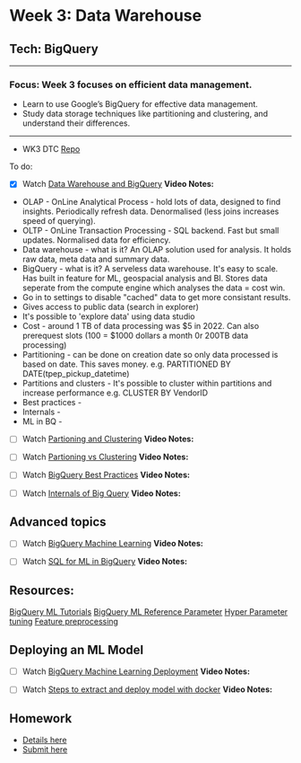 # Week 3: Data Warehouse

## Tech: BigQuery

---

### Focus: Week 3 focuses on efficient data management.

- Learn to use Google’s BigQuery for effective data management.
- Study data storage techniques like partitioning and clustering, and understand their differences.

---

- WK3 DTC [Repo](https://github.com/DataTalksClub/data-engineering-zoomcamp/tree/main/03-data-warehouse)

To do:
 
- [x] Watch [Data Warehouse and BigQuery](https://www.youtube.com/watch?v=jrHljAoD6nM&list=PL3MmuxUbc_hJed7dXYoJw8DoCuVHhGEQb)
**Video Notes:**
- OLAP - OnLine Analytical Process - hold lots of data, designed to find insights. Periodically refresh data. Denormalised (less joins increases speed of querying). 
- OLTP - OnLine Transaction Processing - SQL backend. Fast but small updates. Normalised data for efficiency. 
- Data warehouse - what is it? An OLAP solution used for analysis. It holds raw data, meta data and summary data.
- BigQuery - what is it? A serveless data warehouse. It's easy to scale. Has built in feature for ML, geospacial analysis and BI. Stores data seperate from the compute engine which analyses the data = cost win.
- Go in to settings to disable "cached" data to get more consistant results.
- Gives access to public data (search in explorer)
- It's possible to 'explore data' using data studio
- Cost - around 1 TB of data processing was $5 in 2022. Can also prerequest slots (100 = $1000 dollars a month 0r 200TB data processing)
- Partitioning - can be done on creation date so only data processed is based on date. This saves money. e.g. PARTITIONED BY DATE(tpep_pickup_datetime)
- Partitions and clusters - It's possible to cluster within partitions and increase performance e.g. CLUSTER BY VendorID
- Best practices - 
- Internals - 
- ML in BQ -

- [ ] Watch [Partioning and Clustering](https://www.youtube.com/watch?v=jrHljAoD6nM&list=PL3MmuxUbc_hJed7dXYoJw8DoCuVHhGEQb)
**Video Notes:**

- [ ] Watch [Partioning vs Clustering](https://www.youtube.com/watch?v=-CqXf7vhhDs&list=PL3MmuxUbc_hJed7dXYoJw8DoCuVHhGEQb)
**Video Notes:**

- [ ] Watch [BigQuery Best Practices](https://www.youtube.com/watch?v=k81mLJVX08w&list=PL3MmuxUbc_hJed7dXYoJw8DoCuVHhGEQb)
**Video Notes:**

- [ ] Watch [Internals of Big Query](https://www.youtube.com/watch?v=eduHi1inM4s&list=PL3MmuxUbc_hJed7dXYoJw8DoCuVHhGEQb)
**Video Notes:**

## Advanced topics
- [ ] Watch [BigQuery Machine Learning](https://www.youtube.com/watch?v=B-WtpB0PuG4&list=PL3MmuxUbc_hJed7dXYoJw8DoCuVHhGEQb)
**Video Notes:**

- [ ] Watch [SQL for ML in BigQuery](https://github.com/DataTalksClub/data-engineering-zoomcamp/blob/main/03-data-warehouse/big_query_ml.sql)
**Video Notes:**

## Resources:
[BigQuery ML Tutorials](https://cloud.google.com/bigquery-ml/docs/tutorials)
[BigQuery ML Reference Parameter](https://cloud.google.com/bigquery-ml/docs/analytics-reference-patterns)
[Hyper Parameter tuning](https://cloud.google.com/bigquery-ml/docs/reference/standard-sql/bigqueryml-syntax-create-glm)
[Feature preprocessing](https://cloud.google.com/bigquery-ml/docs/reference/standard-sql/bigqueryml-syntax-preprocess-overview)

## Deploying an ML Model

- [ ] Watch [BigQuery Machine Learning Deployment](https://www.youtube.com/watch?v=BjARzEWaznU&list=PL3MmuxUbc_hJed7dXYoJw8DoCuVHhGEQb)
**Video Notes:**

- [ ] Watch [Steps to extract and deploy model with docker](https://github.com/DataTalksClub/data-engineering-zoomcamp/blob/main/03-data-warehouse/extract_model.md)
**Video Notes:**

## Homework

- [Details here](https://github.com/DataTalksClub/data-engineering-zoomcamp/blob/main/cohorts/2024/03-data-warehouse/homework.md)
- [Submit here](https://github.com/DataTalksClub/data-engineering-zoomcamp/tree/main/cohorts/2024)